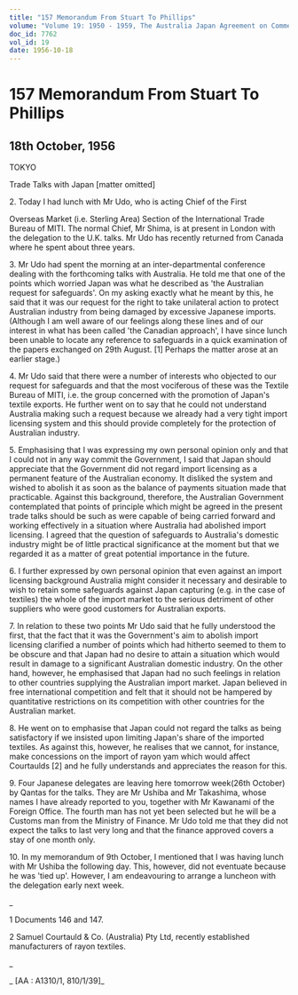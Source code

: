 ```yaml
---
title: "157 Memorandum From Stuart To Phillips"
volume: "Volume 19: 1950 - 1959, The Australia Japan Agreement on Commerce"
doc_id: 7762
vol_id: 19
date: 1956-10-18
---
```


# 157 Memorandum From Stuart To Phillips

## 18th October, 1956

TOKYO

Trade Talks with Japan [matter omitted]

2\. Today I had lunch with Mr Udo, who is acting Chief of the First 

Overseas Market (i.e. Sterling Area) Section of the International Trade Bureau of MITI. The normal Chief, Mr Shima, is at present in London with the delegation to the U.K. talks. Mr Udo has recently returned from Canada where he spent about three years.

3\. Mr Udo had spent the morning at an inter-departmental conference dealing with the forthcoming talks with Australia. He told me that one of the points which worried Japan was what he described as 'the Australian request for safeguards'. On my asking exactly what he meant by this, he said that it was our request for the right to take unilateral action to protect Australian industry from being damaged by excessive Japanese imports. (Although I am well aware of our feelings along these lines and of our interest in what has been called 'the Canadian approach', I have since lunch been unable to locate any reference to safeguards in a quick examination of the papers exchanged on 29th August. [1] Perhaps the matter arose at an earlier stage.)

4\. Mr Udo said that there were a number of interests who objected to our request for safeguards and that the most vociferous of these was the Textile Bureau of MITI, i.e. the group concerned with the promotion of Japan's textile exports. He further went on to say that he could not understand Australia making such a request because we already had a very tight import licensing system and this should provide completely for the protection of Australian industry.

5\. Emphasising that I was expressing my own personal opinion only and that I could not in any way commit the Government, I said that Japan should appreciate that the Government did not regard import licensing as a permanent feature of the Australian economy. It disliked the system and wished to abolish it as soon as the balance of payments situation made that practicable. Against this background, therefore, the Australian Government contemplated that points of principle which might be agreed in the present trade talks should be such as were capable of being carried forward and working effectively in a situation where Australia had abolished import licensing. I agreed that the question of safeguards to Australia's domestic industry might be of little practical significance at the moment but that we regarded it as a matter of great potential importance in the future.

6\. I further expressed by own personal opinion that even against an import licensing background Australia might consider it necessary and desirable to wish to retain some safeguards against Japan capturing (e.g. in the case of textiles) the whole of the import market to the serious detriment of other suppliers who were good customers for Australian exports.

7\. In relation to these two points Mr Udo said that he fully understood the first, that the fact that it was the Government's aim to abolish import licensing clarified a number of points which had hitherto seemed to them to be obscure and that Japan had no desire to attain a situation which would result in damage to a significant Australian domestic industry. On the other hand, however, he emphasised that Japan had no such feelings in relation to other countries supplying the Australian import market. Japan believed in free international competition and felt that it should not be hampered by quantitative restrictions on its competition with other countries for the Australian market.

8\. He went on to emphasise that Japan could not regard the talks as being satisfactory if we insisted upon limiting Japan's share of the imported textiles. As against this, however, he realises that we cannot, for instance, make concessions on the import of rayon yam which would affect Courtaulds [2] and he fully understands and appreciates the reason for this.

9\. Four Japanese delegates are leaving here tomorrow week(26th October) by Qantas for the talks. They are Mr Ushiba and Mr Takashima, whose names I have already reported to you, together with Mr Kawanami of the Foreign Office. The fourth man has not yet been selected but he will be a Customs man from the Ministry of Finance. Mr Udo told me that they did not expect the talks to last very long and that the finance approved covers a stay of one month only.

10\. In my memorandum of 9th October, I mentioned that I was having lunch with Mr Ushiba the following day. This, however, did not eventuate because he was 'tied up'. However, I am endeavouring to arrange a luncheon with the delegation early next week.

_

1 Documents 146 and 147.

2 Samuel Courtauld &amp; Co. (Australia) Pty Ltd, recently established manufacturers of rayon textiles.

_

_ [AA : A1310/1, 810/1/39]_
